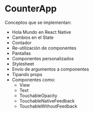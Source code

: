 # CounterApp
Conceptos que se implementan:
 - Hola Mundo en React Native
 - Cambios en el State
 - Contador
 - Re-utilización de componentes
 - Pantallas
 - Componentes personalizados
 - Stylesheet
 - Envío de argumentos a componentes
 - Tipando props
 - Componentes como:
    - View
    - Text
    - TouchableOpacity
    - TouchableNativeFeedback
    - TouchableWithoutFeedback
